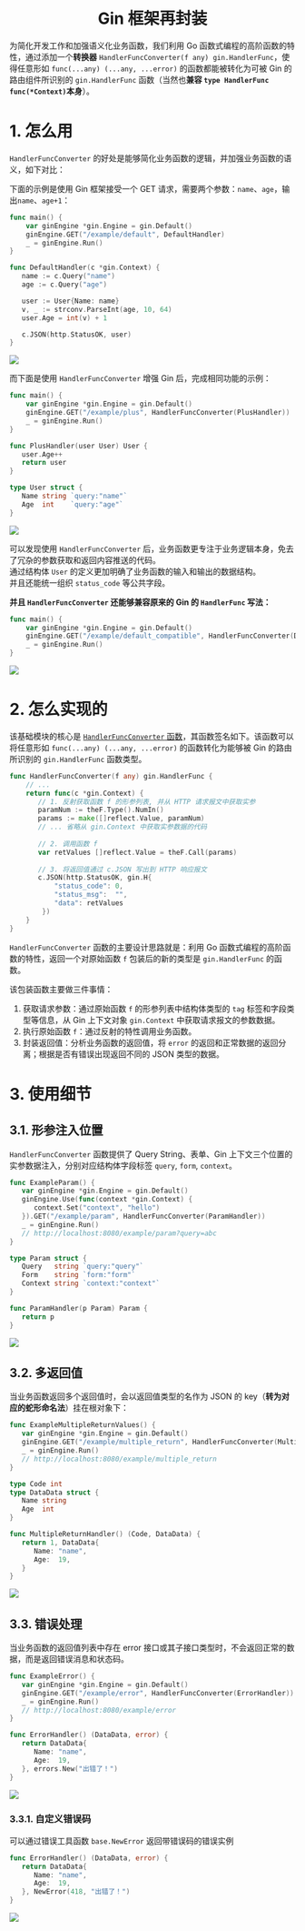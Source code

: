 
<h1 align="center">Gin 框架再封装</h1>


为简化开发工作和加强语义化业务函数，我们利用 Go 函数式编程的高阶函数的特性，通过添加一个**转换器** `HandlerFuncConverter(f any) gin.HandlerFunc`，使得任意形如 `func(...any) (...any, ...error)` 的函数都能被转化为可被 Gin 的路由组件所识别的 `gin.HandlerFunc` 函数（当然也**兼容 `type HandlerFunc func(*Context)`本身**）。

# 1. 怎么用

`HandlerFuncConverter` 的好处是能够简化业务函数的逻辑，并加强业务函数的语义，如下对比：  

下面的示例是使用 Gin 框架接受一个 GET 请求，需要两个参数：`name`、`age`，输出`name`、`age+1`：

```go
func main() {
    var ginEngine *gin.Engine = gin.Default()
    ginEngine.GET("/example/default", DefaultHandler)
    _ = ginEngine.Run()
}

func DefaultHandler(c *gin.Context) {
   name := c.Query("name")
   age := c.Query("age")

   user := User{Name: name}
   v, _ := strconv.ParseInt(age, 10, 64)
   user.Age = int(v) + 1

   c.JSON(http.StatusOK, user)
}
```

![](../image/gin_extend/gin_default.png)

而下面是使用 `HandlerFuncConverter` 增强 Gin 后，完成相同功能的示例：

```go
func main() {
    var ginEngine *gin.Engine = gin.Default()
    ginEngine.GET("/example/plus", HandlerFuncConverter(PlusHandler))
    _ = ginEngine.Run()
}

func PlusHandler(user User) User {
   user.Age++
   return user
}

type User struct {
   Name string `query:"name"`
   Age  int    `query:"age"`
}
```
![](../image/gin_extend/gin_extend.png)

可以发现使用 `HandlerFuncConverter` 后，业务函数更专注于业务逻辑本身，免去了冗杂的参数获取和返回内容推送的代码。  
通过结构体 `User` 的定义更加明确了业务函数的输入和输出的数据结构。  
并且还能统一组织 `status_code` 等公共字段。

**并且 `HandlerFuncConverter` 还能够兼容原来的 Gin 的 `HandlerFunc` 写法：**
```go
func main() {
    var ginEngine *gin.Engine = gin.Default()
    ginEngine.GET("/example/default_compatible", HandlerFuncConverter(DefaultHandler))
    _ = ginEngine.Run()
}
```
![](../image/gin_extend/compatible.png)


# 2. 怎么实现的

该基础模块的核心是 [`HandlerFuncConverter` 函数](../../src/base/gin_extend.go)，其函数签名如下。该函数可以将任意形如 `func(...any) (...any, ...error)` 的函数转化为能够被 Gin 的路由所识别的 `gin.HandlerFunc` 函数类型。

```go
func HandlerFuncConverter(f any) gin.HandlerFunc {
    // ...
    return func(c *gin.Context) {
       // 1. 反射获取函数 f 的形参列表, 并从 HTTP 请求报文中获取实参
       paramNum := theF.Type().NumIn()
       params := make([]reflect.Value, paramNum)
       // ... 省略从 gin.Context 中获取实参数据的代码
       
       // 2. 调用函数 f
       var retValues []reflect.Value = theF.Call(params)
    
       // 3. 将返回值通过 c.JSON 写出到 HTTP 响应报文
       c.JSON(http.StatusOK, gin.H{
           "status_code": 0,
           "status_msg":  "",
           "data": retValues
        })
    }
}
```

`HandlerFuncConverter` 函数的主要设计思路就是：利用 Go 函数式编程的高阶函数的特性，返回一个对原始函数 `f` 包装后的新的类型是 `gin.HandlerFunc` 的函数。

该包装函数主要做三件事情：  
1. 获取请求参数：通过原始函数 `f` 的形参列表中结构体类型的 `tag` 标签和字段类型等信息，从 Gin 上下文对象 `gin.Context` 中获取请求报文的参数数据。
2. 执行原始函数 `f`：通过反射的特性调用业务函数。
3. 封装返回值：分析业务函数的返回值，将 `error` 的返回和正常数据的返回分离；根据是否有错误出现返回不同的 JSON 类型的数据。

# 3. 使用细节

## 3.1. 形参注入位置

`HandlerFuncConverter` 函数提供了 Query String、表单、Gin 上下文三个位置的实参数据注入，分别对应结构体字段标签 `query`, `form`, `context`。

```go
func ExampleParam() {
   var ginEngine *gin.Engine = gin.Default()
   ginEngine.Use(func(context *gin.Context) {
      context.Set("context", "hello")
   }).GET("/example/param", HandlerFuncConverter(ParamHandler))
   _ = ginEngine.Run()
   // http://localhost:8080/example/param?query=abc
}

type Param struct {
   Query   string `query:"query"`
   Form    string `form:"form"`
   Context string `context:"context"`
}

func ParamHandler(p Param) Param {
   return p
}
```
![](../image/gin_extend/param.png)


## 3.2. 多返回值

当业务函数返回多个返回值时，会以返回值类型的名作为 JSON 的 key（**转为对应的蛇形命名法**）挂在根对象下：

```go
func ExampleMultipleReturnValues() {
   var ginEngine *gin.Engine = gin.Default()
   ginEngine.GET("/example/multiple_return", HandlerFuncConverter(MultipleReturnHandler))
   _ = ginEngine.Run()
   // http://localhost:8080/example/multiple_return
}

type Code int
type DataData struct {
   Name string
   Age  int
}

func MultipleReturnHandler() (Code, DataData) {
   return 1, DataData{
      Name: "name",
      Age:  19,
   }
}
```
![](../image/gin_extend/multiple_return.png)


## 3.3. 错误处理

当业务函数的返回值列表中存在 error 接口或其子接口类型时，不会返回正常的数据，而是返回错误消息和状态码。

```go
func ExampleError() {
   var ginEngine *gin.Engine = gin.Default()
   ginEngine.GET("/example/error", HandlerFuncConverter(ErrorHandler))
   _ = ginEngine.Run()
   // http://localhost:8080/example/error
}

func ErrorHandler() (DataData, error) {
   return DataData{
      Name: "name",
      Age:  19,
   }, errors.New("出错了！")
}
```
![](../image/gin_extend/error.png)


### 3.3.1. 自定义错误码

可以通过错误工具函数 `base.NewError` 返回带错误码的错误实例

```go
func ErrorHandler() (DataData, error) {
   return DataData{
      Name: "name",
      Age:  19,
   }, NewError(418, "出错了！")
}
```

![](../image/gin_extend/custom_error.png)